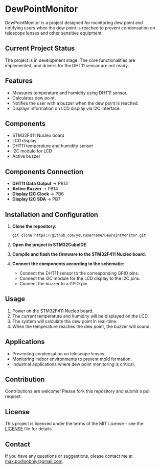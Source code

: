 # DewPointMonitor

DewPointMonitor is a project designed for monitoring dew point and notifying users when the dew point is reached to prevent condensation on telescope lenses and other sensitive equipment.

## Current Project Status

The project is in development stage. The core functionalities are implemented, and drivers for the DHT11 sensor are not ready.

## Features

- Measures temperature and humidity using DHT11 sensor.
- Calculates dew point.
- Notifies the user with a buzzer when the dew point is reached.
- Displays information on LCD display via I2C interface.

## Components

- STM32F411 Nucleo board
- LCD display
- DHT11 temperature and humidity sensor
- I2C module for LCD
- Active buzzer

## Components Connection

- **DHT11 Data Output** -> PB13
- **Active Buzzer** -> PB14
- **Display I2C Clock** -> PB6
- **Display I2C SDA** -> PB7

## Installation and Configuration

1. **Clone the repository:**
    ```sh
    git clone https://github.com/yourusername/DewPointMonitor.git
    ```

2. **Open the project in STM32CubeIDE.**

3. **Compile and flash the firmware to the STM32F411 Nucleo board.**

4. **Connect the components according to the schematic:**
    - Connect the DHT11 sensor to the corresponding GPIO pins.
    - Connect the I2C module for the LCD display to the I2C pins.
    - Connect the buzzer to a GPIO pin.

## Usage

1. Power on the STM32F411 Nucleo board.
2. The current temperature and humidity will be displayed on the LCD.
3. The system will calculate the dew point in real-time.
4. When the temperature reaches the dew point, the buzzer will sound.

## Applications

- Preventing condensation on telescope lenses.
- Monitoring indoor environments to prevent mold formation.
- Industrial applications where dew point monitoring is critical.

## Contribution

Contributions are welcome! Please fork this repository and submit a pull request.

## License

This project is licensed under the terms of the MIT License - see the [LICENSE](LICENSE) file for details.

## Contact

If you have any questions or suggestions, please contact me at max.podloobniy@gmail.com.
